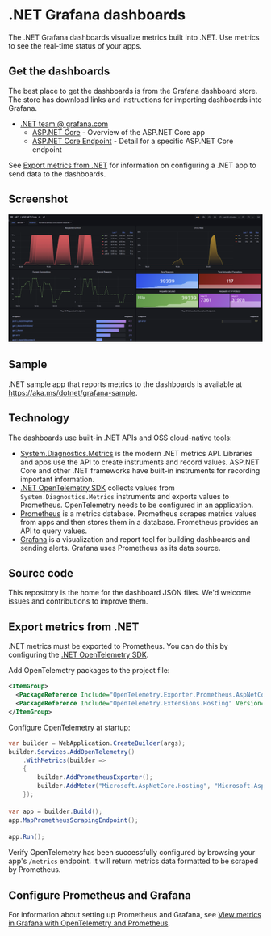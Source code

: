 # .NET Grafana dashboards

The .NET Grafana dashboards visualize metrics built into .NET. Use metrics to see the real-time status of your apps.

## Get the dashboards

The best place to get the dashboards is from the Grafana dashboard store. The store has download links and instructions for importing dashboards into Grafana.

* [.NET team @ grafana.com](https://grafana.com/orgs/dotnetteam)
  * [ASP.NET Core](https://grafana.com/grafana/dashboards/19924) - Overview of the ASP.NET Core app
  * [ASP.NET Core Endpoint](https://grafana.com/grafana/dashboards/19925) - Detail for a specific ASP.NET Core endpoint

See [Export metrics from .NET](#export-metrics-from-net) for information on configuring a .NET app to send data to the dashboards.

## Screenshot

![ASP.NET Core Grafana dashboard](./dashboard-screenshot.png)

## Sample

.NET sample app that reports metrics to the dashboards is available at https://aka.ms/dotnet/grafana-sample.

## Technology

The dashboards use built-in .NET APIs and OSS cloud-native tools:

* [System.Diagnostics.Metrics](https://learn.microsoft.com/dotnet/core/diagnostics/compare-metric-apis#systemdiagnosticsmetrics) is the modern .NET metrics API. Libraries and apps use the API to create instruments and record values. ASP.NET Core and other .NET frameworks have built-in instruments for recording important information.
* [.NET OpenTelemetry SDK](https://github.com/open-telemetry/opentelemetry-dotnet) collects values from `System.Diagnostics.Metrics` instruments and exports values to Prometheus. OpenTelemetry needs to be configured in an application.
* [Prometheus](https://prometheus.io/) is a metrics database. Prometheus scrapes metrics values from apps and then stores them in a database. Prometheus provides an API to query values.
* [Grafana](https://grafana.com/) is a visualization and report tool for building dashboards and sending alerts. Grafana uses Prometheus as its data source.

## Source code

This repository is the home for the dashboard JSON files. We'd welcome issues and contributions to improve them.

## Export metrics from .NET

.NET metrics must be exported to Prometheus. You can do this by configuring the [.NET OpenTelemetry SDK](https://github.com/open-telemetry/opentelemetry-dotnet).

Add OpenTelemetry packages to the project file:

```xml
<ItemGroup>
  <PackageReference Include="OpenTelemetry.Exporter.Prometheus.AspNetCore" Version="1.7.0-alpha.1" />
  <PackageReference Include="OpenTelemetry.Extensions.Hosting" Version="1.7.0-alpha.1" />
</ItemGroup>
```

Configure OpenTelemetry at startup:

```csharp
var builder = WebApplication.CreateBuilder(args);
builder.Services.AddOpenTelemetry()
    .WithMetrics(builder =>
    {
        builder.AddPrometheusExporter();
        builder.AddMeter("Microsoft.AspNetCore.Hosting", "Microsoft.AspNetCore.Server.Kestrel");
    });

var app = builder.Build();
app.MapPrometheusScrapingEndpoint();

app.Run();
```

Verify OpenTelemetry has been successfully configured by browsing your app's `/metrics` endpoint. It will return metrics data formatted to be scraped by Prometheus.

## Configure Prometheus and Grafana

For information about setting up Prometheus and Grafana, see [View metrics in Grafana with OpenTelemetry and Prometheus](https://learn.microsoft.com/dotnet/core/diagnostics/metrics-collection#view-metrics-in-grafana-with-opentelemetry-and-prometheus).
